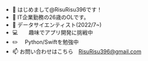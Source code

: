 - 👋 はじめまして@RisuRisu396です！
- 👀 IT企業勤務の26歳のOLです。
- 🌱 データサイエンティスト(2022/7~)
- 💻　　趣味でアプリ開発に挑戦中
- ✏️ 　Python/Swiftを勉強中
- 📫 お問い合わせはこちら　RisuRisu396@gmail.com

<!---
RisuRisu396/RisuRisu396 is a ✨ special ✨ repository because its `README.md` (this file) appears on your GitHub profile.
You can click the Preview link to take a look at your changes.
--->
